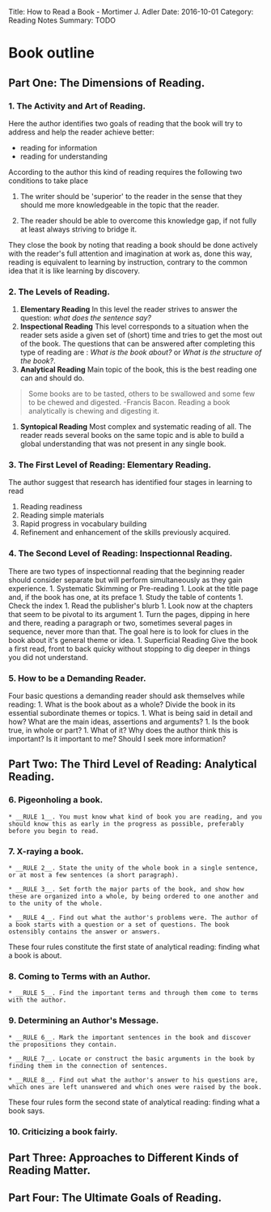 Title: How to Read a Book - Mortimer J. Adler
Date: 2016-10-01
Category: Reading Notes
Summary: TODO

# Book outline

## Part One: The Dimensions of Reading.
### 1. The Activity and Art of Reading.
Here the author identifies two goals of reading that the book will try to address and help the reader achieve better:
* reading for information
* reading for understanding

According to the author this kind of reading requires the following two conditions to take place 
	
1. The writer should be 'superior' to the reader in the sense that they should me more knowledgeable in the topic that the reader.
	
2. The reader should be able to overcome this knowledge gap, if not fully at least always striving to bridge it.

They close the book by noting that reading a book should be done actively with the reader's full attention and imagination at work as, done this way, reading is equivalent to learning by instruction, contrary to the common idea that it is like learning by discovery.

### 2. The Levels of Reading.
1. __Elementary Reading__ In this level the reader strives to answer the question: _what does the sentence say?_
1. __Inspectional Reading__ This level corresponds to a situation when the reader sets aside a given set of (short) time and tries to get the most out of the book. The questions that can be answered after completing this type of reading are : _What is the book about?_ or _What is the structure of the book?_.
1. __Analytical Reading__ Main topic of the book, this is the best reading one can and should do.
> Some books are to be tasted, others to be swallowed and some few to be chewed and digested.
> -Francis Bacon. Reading a book analytically is chewing and digesting it.

1. __Syntopical Reading__ Most complex and systematic reading of all. The reader reads several books on the same topic and is able to build a global understanding that was not present in any single book.

### 3. The First Level of Reading: Elementary Reading.
The author suggest that research has identified four stages in learning to read

1. Reading readiness 
1. Reading simple materials
1. Rapid progress in vocabulary building
1. Refinement and enhancement of the skills previously acquired.


### 4. The Second Level of Reading: Inspectionnal Reading.
There are two types of inspectionnal reading that the beginning reader should consider separate but will perform simultaneously as they gain experience.
	1. Systematic Skimming or Pre-reading
		1. Look at the title page and, if the book has one, at its preface
		1. Study the table of contents
		1. Check the index
		1. Read the publisher's blurb
		1. Look now at the chapters that seem to be pivotal to its argument
		1. Turn the pages, dipping in here and there, reading a paragraph or two, sometimes several pages in sequence, never more than that.
	The goal here is to look for clues in the book about it's general theme or idea.
	1. Superficial Reading
		Give the book a first read, front to back quicky without stopping to dig deeper in things you did not understand.

### 5. How to be a Demanding Reader.
Four basic questions a demanding reader should ask themselves while reading:
	1. What is the book about as a whole? Divide the book in its essential subordinate themes or topics.
	1. What is being said in detail and how? What are the main ideas, assertions and arguments?
	1. Is the book true, in whole or part?
	1. What of it? Why does the author think this is important? Is it important to me? Should I seek more information?

## Part Two: The Third Level of Reading: Analytical Reading.
### 6. Pigeonholing a book.
	* __RULE 1__. You must know what kind of book you are reading, and you should know this as early in the progress as possible, preferably before you begin to read.
### 7. X-raying a book.
	* __RULE 2__. State the unity of the whole book in a single sentence, or at most a few sentences (a short paragraph).

	* __RULE 3__. Set forth the major parts of the book, and show how these are organized into a whole, by being ordered to one another and to the unity of the whole.

	* __RULE 4__. Find out what the author's problems were. The author of a book starts with a question or a set of questions. The book ostensibly contains the answer or answers.

These four rules constitute the first state of analytical reading: finding what a book is about.

### 8. Coming to Terms with an Author.
	* __RULE 5__. Find the important terms and through them come to terms with the author.

### 9. Determining an Author's Message.
	* __RULE 6__. Mark the important sentences in the book and discover the propositions they contain.

	* __RULE 7__. Locate or construct the basic arguments in the book by finding them in the connection of sentences.

	* __RULE 8__. Find out what the author's answer to his questions are, which ones are left unanswered and which ones were raised by the book.

These four rules form the second state of analytical reading: finding what a book says.

### 10. Criticizing a book fairly.


## Part Three: Approaches to Different Kinds of Reading Matter.

## Part Four: The Ultimate Goals of Reading.